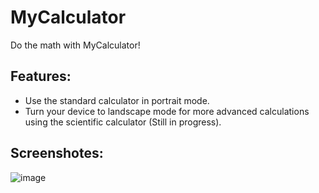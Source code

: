 # MyCalculator

Do the math with MyCalculator!

## Features:

* Use the standard calculator in portrait mode.
* Turn your device to landscape mode for more advanced calculations using the scientific calculator (Still in progress).

## Screenshotes:

![image](https://user-images.githubusercontent.com/52632898/103301662-836cb500-4a0a-11eb-80ac-767f0013cc11.png)
